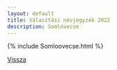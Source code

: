 ```yaml
---
layout: default
title: Választási névjegyzék 2022
description: Somlóvecse
---
```


{% include Somloovecse.html %}

[Vissza](./)